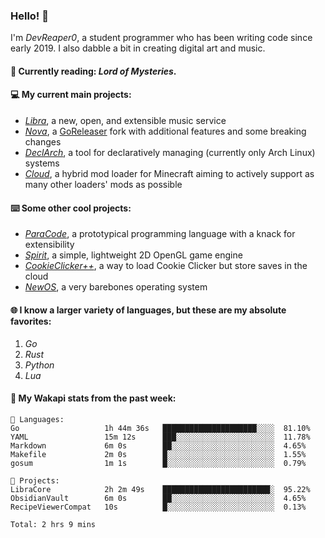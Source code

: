 ### Hello! 👋

I'm _DevReaper0_, a student programmer who has been writing code since early 2019. I also dabble a bit in creating digital art and music.

#### 📖 Currently reading: *Lord of Mysteries*.

#### 💻 My current main projects:

-   _[Libra](https://github.com/LibraMusic)_, a new, open, and extensible music service
-   _[Nova](https://github.com/LibraMusic/Nova)_, a [GoReleaser](https://github.com/goreleaser/goreleaser) fork with additional features and some breaking changes
-   _[DeclArch](https://github.com/DevReaper0/declarch)_, a tool for declaratively managing (currently only Arch Linux) systems
-   _[Cloud](https://github.com/CloudLoaderMC/CloudLoader)_, a hybrid mod loader for Minecraft aiming to actively support as many other loaders' mods as possible

#### ⌨️ Some other cool projects:

-   _[ParaCode](https://github.com/ParaCodeLang/ParaCode)_, a prototypical programming language with a knack for extensibility
-   _[Spirit](https://gitlab.com/DevReaper0/SpiritEngine)_, a simple, lightweight 2D OpenGL game engine
-   _[CookieClicker++](https://github.com/DevReaper0/CookieClickerPlusPlus)_, a way to load Cookie Clicker but store saves in the cloud
-   _[NewOS](https://github.com/DevReaper0/NewOS)_, a very barebones operating system

#### 🌐 I know a larger variety of languages, but these are my absolute favorites:

1. _Go_
2. _Rust_
3. _Python_
4. _Lua_

#### 📡 My Wakapi stats from the past week:

```text
💾 Languages:
Go                   1h 44m 36s   █████████████████████░░░░  81.10%
YAML                 15m 12s      ███░░░░░░░░░░░░░░░░░░░░░░  11.78%
Markdown             6m 0s        ██░░░░░░░░░░░░░░░░░░░░░░░  4.65%
Makefile             2m 0s        █░░░░░░░░░░░░░░░░░░░░░░░░  1.55%
gosum                1m 1s        █░░░░░░░░░░░░░░░░░░░░░░░░  0.79%

💼 Projects:
LibraCore            2h 2m 49s    ████████████████████████░  95.22%
ObsidianVault        6m 0s        ██░░░░░░░░░░░░░░░░░░░░░░░  4.65%
RecipeViewerCompat   10s          █░░░░░░░░░░░░░░░░░░░░░░░░  0.13%

Total: 2 hrs 9 mins
```
